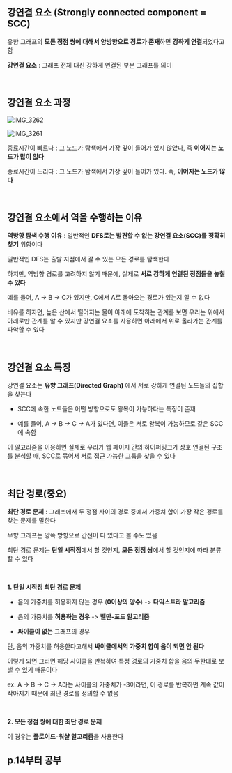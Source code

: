 ## 강연결 요소 (Strongly connected component = SCC)

유향 그래프의 **모든 정점 쌍에 대해서 양방향으로 경로가 존재**하면 **강하게 연결**되었다고 함

**강연결 요소** : 그래프 전체 대신 강하게 연결된 부분 그래프를 의미

<br/>

## 강연결 요소 과정 

![IMG_3262](https://github.com/user-attachments/assets/33fcb0f3-2bbc-4940-8310-98eb5be1136b)

![IMG_3261](https://github.com/user-attachments/assets/b94c61de-d3a4-423c-8ad5-7d65d36d15e7)

종료시간이 빠르다 : 그 노드가 탐색에서 가장 깊이 들어가 있지 않았다, 즉 **이어지는 노드가 많이 없다**

종료시간이 느리다 : 그 노드가 탐색에서 가장 깊이 들어가 있다. 즉, **이어지는 노드가 많다**

<br/>

## 강연결 요소에서 역을 수행하는 이유

**역방향 탐색 수행 이유** : 일반적인 **DFS로는 발견할 수 없는 강연결 요소(SCC)를 정확히 찾기** 위함이다

일반적인 DFS는 출발 지점에서 갈 수 있는 모든 경로를 탐색한다

하지만, 역방향 경로를 고려하지 않기 때문에, 실제로 **서로 강하게 연결된 정점들을 놓칠 수 있다**

예를 들어, A → B → C가 있지만, C에서 A로 돌아오는 경로가 있는지 알 수 없다

비유를 하자면, 높은 산에서 떨어지는 물이 아래에 도착하는 관계를 보면 우리는 위에서 아래로만 관계를 알 수 있지만 강연결 요소를 사용하면 아래에서 위로 올라가는 관계를 파악할 수 있다 

<br/>

## 강연결 요소 특징 

강연결 요소는 **유향 그래프(Directed Graph)** 에서 서로 강하게 연결된 노드들의 집합을 찾는다

- SCC에 속한 노드들은 어떤 방향으로도 왕복이 가능하다는 특징이 존재

- 예를 들어, A → B → C → A가 있다면, 이들은 서로 왕복이 가능하므로 같은 SCC에 속함

이 알고리즘을 이용하면 실제로 우리가 웹 페이지 간의 하이퍼링크가 상호 연결된 구조를 분석할 때, SCC로 묶어서 서로 접근 가능한 그룹을 찾을 수 있다 

<br/>

## 최단 경로(중요)

**최단 경로 문제** : 그래프에서 두 정점 사이의 경로 중에서 가중치 합이 가장 작은 경로를 찾는 문제를 말한다 

무향 그래프는 양쪽 방향으로 간선이 다 있다고 볼 수도 있음

최단 경로 문제는 **단일 시작점**에서 할 것인지, **모든 정점 쌍**에서 할 것인지에 따라 분류할 수 있다

<br/>

**1. 단일 시작점 최단 경로 문제**

- 음의 가중치를 허용하지 않는 경우 (**0이상의 양수**) -> **다익스트라 알고리즘**

- 음의 가중치를 **허용하는 경우** -> **벨만-포드 알고리즘**

- **싸이클이 없는** 그래프의 경우

단, 음의 가중치를 허용한다고해서 **싸이클에서의 가중치 합이 음이 되면 안 된다**

이렇게 되면 그러면 해당 사이클을 반복하여 특정 경로의 가중치 합을 음의 무한대로 보낼 수 있기 때문이다 

ex: A → B → C → A라는 사이클의 가중치가 -3이라면, 이 경로를 반복하면 계속 값이 작아지기 때문에 최단 경로를 정의할 수 없음

<br>

**2. 모든 정점 쌍에 대한 최단 경로 문제** 

이 경우는 **플로이드-워샬 알고리즘**을 사용한다 

## p.14부터 공부 


























































































